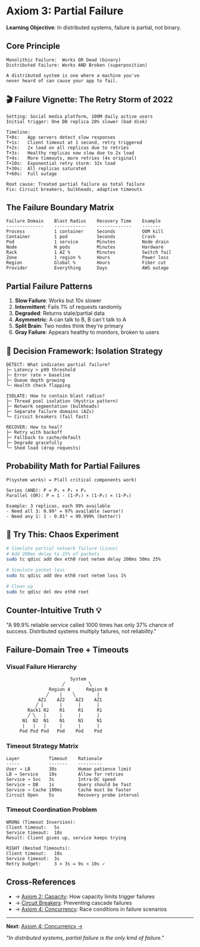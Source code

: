 # Axiom 3: Partial Failure

<div class="axiom-header">
  <div class="learning-objective">
    <strong>Learning Objective</strong>: In distributed systems, failure is partial, not binary.
  </div>
</div>

## Core Principle

```
Monolithic Failure:  Works OR Dead (binary)
Distributed Failure: Works AND Broken (superposition)

A distributed system is one where a machine you've
never heard of can cause your app to fail.
```

## 🎬 Failure Vignette: The Retry Storm of 2022

```
Setting: Social media platform, 100M daily active users
Initial trigger: One DB replica 20% slower (bad disk)

Timeline:
T+0s:   App servers detect slow responses
T+1s:   Client timeout at 1 second, retry triggered
T+2s:   2x load on all replicas due to retries
T+3s:   Healthy replicas now slow due to 2x load
T+4s:   More timeouts, more retries (4x original)
T+10s:  Exponential retry storm: 32x load
T+30s:  All replicas saturated
T+60s:  Full outage

Root cause: Treated partial failure as total failure
Fix: Circuit breakers, bulkheads, adaptive timeouts
```

## The Failure Boundary Matrix

```
Failure Domain    Blast Radius    Recovery Time    Example
--------------    ------------    -------------    -------
Process           1 container     Seconds          OOM kill
Container         1 pod           Seconds          Crash
Pod               1 service       Minutes          Node drain
Node              N pods          Minutes          Hardware
Rack              1 AZ %          Minutes          Switch fail
Zone              1 region %      Hours            Power loss
Region            Global %        Hours            Fiber cut
Provider          Everything      Days             AWS outage
```

## Partial Failure Patterns

1. **Slow Failure**: Works but 10x slower
2. **Intermittent**: Fails 1% of requests randomly
3. **Degraded**: Returns stale/partial data
4. **Asymmetric**: A can talk to B, B can't talk to A
5. **Split Brain**: Two nodes think they're primary
6. **Gray Failure**: Appears healthy to monitors, broken to users

## 🎯 Decision Framework: Isolation Strategy

```
DETECT: What indicates partial failure?
├─ Latency > p99 threshold
├─ Error rate > baseline
├─ Queue depth growing
└─ Health check flapping

ISOLATE: How to contain blast radius?
├─ Thread pool isolation (Hystrix pattern)
├─ Network segmentation (bulkheads)  
├─ Separate failure domains (AZs)
└─ Circuit breakers (fail fast)

RECOVER: How to heal?
├─ Retry with backoff
├─ Fallback to cache/default
├─ Degrade gracefully
└─ Shed load (drop requests)
```

## Probability Math for Partial Failures

```
P(system works) = P(all critical components work)

Series (AND): P = P₁ × P₂ × P₃
Parallel (OR): P = 1 - (1-P₁) × (1-P₂) × (1-P₃)

Example: 3 replicas, each 99% available
- Need all 3: 0.99³ = 97% available (worse!)
- Need any 1: 1 - 0.01³ = 99.999% (better!)
```

## 🔧 Try This: Chaos Experiment

```bash
# Simulate partial network failure (Linux)
# Add 200ms delay to 25% of packets
sudo tc qdisc add dev eth0 root netem delay 200ms 50ms 25%

# Simulate packet loss
sudo tc qdisc add dev eth0 root netem loss 1%

# Clean up
sudo tc qdisc del dev eth0 root
```

## Counter-Intuitive Truth 💡

"A 99.9% reliable service called 1000 times has only 37% chance of success. Distributed systems multiply failures, not reliability."

## Failure-Domain Tree + Timeouts

### Visual Failure Hierarchy

```
                        System
                     ╱         ╲
                Region A      Region B
               ╱    |    ╲        |
            AZ1    AZ2    AZ3    AZ1
           ╱ |      |      |      |
        Rack1 R2    R1     R1     R1
        ╱ ╲   |     |      |      |
      N1  N2  N1    N1     N1     N1
      |   |   |     |      |      |
     Pod Pod Pod   Pod    Pod    Pod
```

### Timeout Strategy Matrix

```
Layer           Timeout    Rationale
-----           -------    ---------
User → LB       30s        Human patience limit
LB → Service    10s        Allow for retries
Service → Svc   3s         Intra-DC speed
Service → DB    1s         Query should be fast
Service → Cache 100ms      Cache must be faster
Circuit Open    5s         Recovery probe interval
```

### Timeout Coordination Problem

```
WRONG (Timeout Inversion):
Client timeout:   5s
Service timeout:  10s  
Result: Client gives up, service keeps trying

RIGHT (Nested Timeouts):
Client timeout:   10s
Service timeout:  3s
Retry budget:     3 × 3s = 9s < 10s ✓
```

## Cross-References

- → [Axiom 2: Capacity](../axiom2-capacity/): How capacity limits trigger failures
- → [Circuit Breakers](../../patterns/circuit-breaker): Preventing cascade failures
- → [Axiom 4: Concurrency](../axiom4-concurrency/): Race conditions in failure scenarios

---

**Next**: [Axiom 4: Concurrency →](../axiom4-concurrency/)

*"In distributed systems, partial failure is the only kind of failure."*